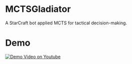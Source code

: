 # MCTSGladiator
A StarCraft bot applied MCTS for tactical decision-making.

# Demo
[![Demo Video on Youtube](http://img.youtube.com/vi/kTcIdG74ys8/0.jpg)](http://www.youtube.com/watch?v=kTcIdG74ys8)
